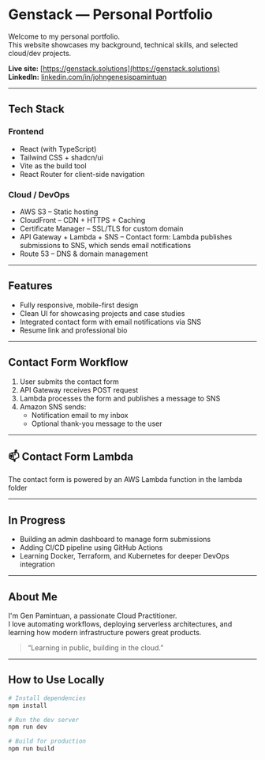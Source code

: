 # Genstack — Personal Portfolio

Welcome to my personal portfolio.  
This website showcases my background, technical skills, and selected cloud/dev projects.

**Live site:** [https://genstack.solutions](https://genstack.solutions)  
**LinkedIn:** [linkedin.com/in/johngenesispamintuan](https://www.linkedin.com/in/johngenesispamintuan/)

---

## Tech Stack

### Frontend
- React (with TypeScript)
- Tailwind CSS + shadcn/ui
- Vite as the build tool
- React Router for client-side navigation

### Cloud / DevOps
- AWS S3 – Static hosting
- CloudFront – CDN + HTTPS + Caching
- Certificate Manager – SSL/TLS for custom domain
- API Gateway + Lambda + SNS – Contact form: Lambda publishes submissions to SNS, which sends email notifications
- Route 53 – DNS & domain management

---

## Features

- Fully responsive, mobile-first design
- Clean UI for showcasing projects and case studies
- Integrated contact form with email notifications via SNS
- Resume link and professional bio

---

## Contact Form Workflow

1. User submits the contact form
2. API Gateway receives POST request
3. Lambda processes the form and publishes a message to SNS
4. Amazon SNS sends:
   - Notification email to my inbox
   - Optional thank-you message to the user

---

## 📫 Contact Form Lambda

The contact form is powered by an AWS Lambda function in the lambda folder

---

## In Progress

- Building an admin dashboard to manage form submissions
- Adding CI/CD pipeline using GitHub Actions
- Learning Docker, Terraform, and Kubernetes for deeper DevOps integration


---

## About Me

I'm Gen Pamintuan, a passionate Cloud Practitioner.  
I love automating workflows, deploying serverless architectures, and learning how modern infrastructure powers great products.

> “Learning in public, building in the cloud.”

---

## How to Use Locally

```bash
# Install dependencies
npm install

# Run the dev server
npm run dev

# Build for production
npm run build
